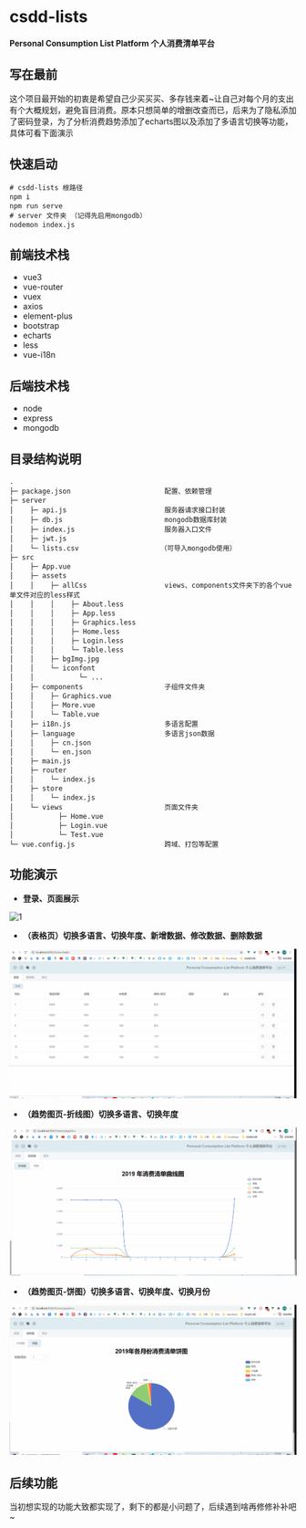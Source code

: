 # csdd-lists

**Personal Consumption List Platform 个人消费清单平台**

## 写在最前

这个项目最开始的初衷是希望自己少买买买、多存钱来着~让自己对每个月的支出有个大概规划，避免盲目消费。原本只想简单的增删改查而已，后来为了隐私添加了密码登录，为了分析消费趋势添加了echarts图以及添加了多语言切换等功能，具体可看下面演示

## 快速启动

```
# csdd-lists 根路径
npm i 
npm run serve
# server 文件夹 （记得先启用mongodb）
nodemon index.js
```

## 前端技术栈

- vue3
- vue-router
- vuex
- axios
- element-plus
- bootstrap
- echarts
- less
- vue-i18n

## 后端技术栈

- node
- express
- mongodb

## 目录结构说明

```
.
├─ package.json                       配置、依赖管理
├─ server                             
│    ├─ api.js                        服务器请求接口封装
│    ├─ db.js                         mongodb数据库封装
│    ├─ index.js                      服务器入口文件
│    ├─ jwt.js
│    └─ lists.csv                    （可导入mongodb使用）
├─ src
│    ├─ App.vue
│    ├─ assets
│    │    ├─ allCss                   views、components文件夹下的各个vue单文件对应的less样式
│    │    │    ├─ About.less
│    │    │    ├─ App.less
│    │    │    ├─ Graphics.less
│    │    │    ├─ Home.less
│    │    │    ├─ Login.less
│    │    │    └─ Table.less
│    │    ├─ bgImg.jpg
│    │    └─ iconfont
│    │           └─ ...
│    ├─ components                    子组件文件夹
│    │    ├─ Graphics.vue
│    │    ├─ More.vue
│    │    └─ Table.vue
│    ├─ i18n.js                       多语言配置
│    ├─ language                      多语言json数据
│    │    ├─ cn.json
│    │    └─ en.json
│    ├─ main.js
│    ├─ router
│    │    └─ index.js
│    ├─ store
│    │    └─ index.js
│    └─ views                         页面文件夹
│           ├─ Home.vue
│           ├─ Login.vue
│           └─ Test.vue
└─ vue.config.js                      跨域、打包等配置
```

## 功能演示

- **登录、页面展示**

![1](README.assets/1.gif)

- **（表格页）切换多语言、切换年度、新增数据、修改数据、删除数据**

![2](README.assets/2.gif)

- **（趋势图页-折线图）切换多语言、切换年度**

![3](README.assets/3.gif)

- **（趋势图页-饼图）切换多语言、切换年度、切换月份**

![4](README.assets/4.gif)

## 后续功能

当初想实现的功能大致都实现了，剩下的都是小问题了，后续遇到啥再修修补补吧~
